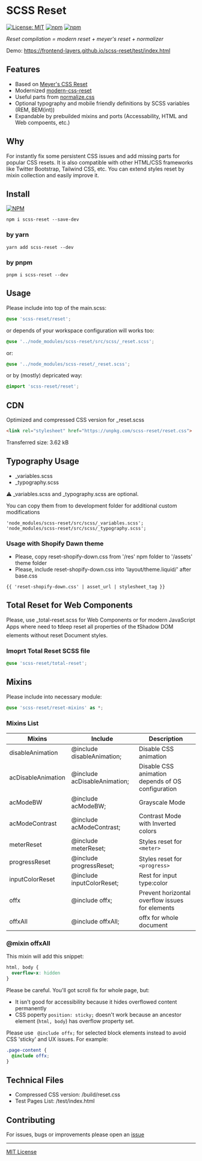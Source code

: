 # SCSS Reset

[![License: MIT](https://img.shields.io/badge/License-MIT-blue.svg)](https://opensource.org/licenses/MIT)
[![npm](https://img.shields.io/npm/v/scss-reset?color=%23cb0000)](https://www.npmjs.com/package/scss-reset)
[![npm](https://img.shields.io/npm/dw/scss-reset)](https://www.npmjs.com/package/scss-reset)

_Reset compilation = modern reset + meyer's reset + normalizer_

Demo: https://frontend-layers.github.io/scss-reset/test/index.html

## Features

- Based on [Meyer's CSS Reset](https://meyerweb.com/eric/tools/css/reset/)
- Modernized [modern-css-reset](https://github.com/hankchizljaw/modern-css-reset)
- Useful parts from [normalize.css](https://necolas.github.io/normalize.css/)
- Optional typography and mobile friendly definitions by SCSS variables (REM, BEM(int))
- Expandable by prebuilded mixins and ports (Accessability, HTML and Web compoents, etc.)

## Why

For instantly fix some persistent CSS issues and add missing parts for popular CSS resets.
It is also compatible with other HTML/CSS frameworks like Twitter Bootstrap, Tailwind CSS, etc.
You can extend styles reset by mixin collection and easily improve it.

## Install

[![NPM](https://nodei.co/npm/scss-reset.png?compact=true)](https://nodei.co/npm/scss-reset/)

```shell
npm i scss-reset --save-dev
```

### by yarn

```shell
yarn add scss-reset --dev
```

### by pnpm

```shell
pnpm i scss-reset --dev
```

## Usage

Please include into top of the main.scss:

```scss
@use 'scss-reset/reset';
```

or depends of your workspace configuration will works too:

```scss
@use '../node_modules/scss-reset/src/scss/_reset.scss';
```

or:

```scss
@use '../node_modules/scss-reset/_reset.scss';
```

or by (mostly) depricated way:

```scss
@import 'scss-reset/reset';
```


## CDN

Optimized and compressed CSS version for _reset.scss

```html
<link rel="stylesheet" href="https://unpkg.com/scss-reset/reset.css">
```

Transferred size: 3.62 kB

## Typography Usage

- _variables.scss
- _typography.scss

⚠️ _variables.scss and _typography.scss are optional.

You can copy them from to development folder for additional custom modifications

```
'node_modules/scss-reset/src/scss/_variables.scss';
'node_modules/scss-reset/src/scss/_typography.scss';
```

### Usage with Shopify Dawn theme

- Please, copy reset-shopify-down.css from '/res' npm folder to '/assets' theme folder
- Please, include reset-shopify-down.css into 'layout/theme.liquid/' after base.css

```liquid
{{ 'reset-shopify-down.css' | asset_url | stylesheet_tag }}
```

## Total Reset for Web Components

Please, use _total-reset.scss for Web Components or for modern JavaScript Apps
where need to ❗deep reset all properties of the ❗Shadow DOM elements without reset Document styles.

### Imoprt Total Reset SCSS file

```scss
@use 'scss-reset/total-reset';
```


## Mixins

Please include into necessary module:

```scss
@use 'scss-reset/reset-mixins' as *;
```

### Mixins List

| Mixins             | Include                      | Description                                       |
|--------------------|------------------------------|---------------------------------------------------|
| disableAnimation   | @include disableAnimation;   | Disable CSS animation                             |
| acDisableAnimation | @include acDisableAnimation; | Disable CSS animation depends of OS configuration |
| acModeBW           | @include acModeBW;           | Grayscale Mode                                    |
| acModeContrast     | @include acModeContrast;     | Contrast Mode with Inverted colors                |
| meterReset         | @include meterReset;         | Styles reset for ```<meter>```                    |
| progressReset      | @include progressReset;      | Styles reset for ```<progress>```                 |
| inputColorReset    | @include inputColorReset;    | Rest for input type:color                         |
| offx               | @include offx;               | Prevent horizontal overflow issues for elements   |
| offxAll            | @include offxAll;            | offx for whole document                           |


### @mixin offxAll

This mixin will add this snippet:

```css
html, body {
  overflow-x: hidden
}
```

Please be careful. You'll got scroll fix for whole page, but:

- It isn't good for accessibility because it hides overflowed content permanently
- CSS poperty ```position: sticky;``` doesn't work because an ancestor element (```html, body```) has overflow property set.

Please use ``` @include offx;``` for selected block elements instead to avoid CSS 'sticky' and UX issues.
For example:

```scss
.page-content {
  @include offx;
}
```

## Technical Files

- Compressed CSS version: /build/reset.css
- Test Pages List: /test/index.html

## Contributing

For issues, bugs or improvements please open an [issue](https://github.com/frontend-layers/scss-reset/issues/new)

---
[MIT License](LICENSE)
